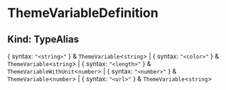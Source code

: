 # **ThemeVariableDefinition**

## **Kind: TypeAlias**

{ syntax: `"<string>"` } & `ThemeVariable`<`string`> | { syntax: `"<color>"` } &
`ThemeVariable`<`string`> | { syntax: `"<length>"` } &
`ThemeVariableWithUnit`<`number`> | { syntax: `"<number>"` } &
`ThemeVariable`<`number`> | { syntax: `"<url>"` } & `ThemeVariable`<`string`>

